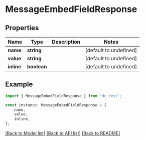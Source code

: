 # MessageEmbedFieldResponse


## Properties

Name | Type | Description | Notes
------------ | ------------- | ------------- | -------------
**name** | **string** |  | [default to undefined]
**value** | **string** |  | [default to undefined]
**inline** | **boolean** |  | [default to undefined]

## Example

```typescript
import { MessageEmbedFieldResponse } from 'dc_rest';

const instance: MessageEmbedFieldResponse = {
    name,
    value,
    inline,
};
```

[[Back to Model list]](../README.md#documentation-for-models) [[Back to API list]](../README.md#documentation-for-api-endpoints) [[Back to README]](../README.md)
